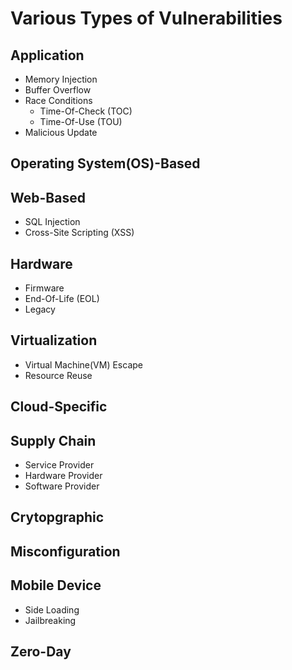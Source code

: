 # Various Types of Vulnerabilities

## Application
* Memory Injection 
* Buffer Overflow
* Race Conditions
    * Time-Of-Check (TOC)
    * Time-Of-Use (TOU)
* Malicious Update
## Operating System(OS)-Based
## Web-Based
* SQL Injection
* Cross-Site Scripting (XSS)
## Hardware
* Firmware
* End-Of-Life (EOL)
* Legacy
## Virtualization
* Virtual Machine(VM) Escape
* Resource Reuse
## Cloud-Specific
## Supply Chain
* Service Provider
* Hardware Provider 
* Software Provider
## Crytopgraphic 
## Misconfiguration
## Mobile Device
* Side Loading
* Jailbreaking
## Zero-Day